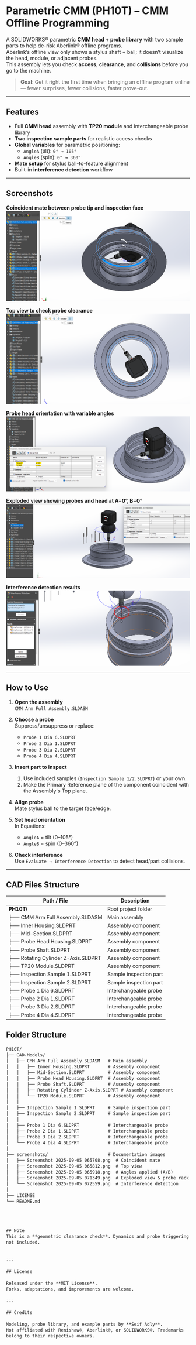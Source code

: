 # Parametric CMM (PH10T) – CMM Offline Programming 

A SOLIDWORKS® parametric **CMM head + probe library** with two sample parts to help de-risk Aberlink® offline programs.  
Aberlink’s offline view only shows a stylus shaft + ball; it doesn’t visualize the head, module, or adjacent probes.  
This assembly lets you check **access**, **clearance**, and **collisions** before you go to the machine.

> **Goal**: Get it right the first time when bringing an offline program online — fewer surprises, fewer collisions, faster prove-out.

---

## Features

- Full **CMM head** assembly with **TP20 module** and interchangeable probe library  
- **Two inspection sample parts** for realistic access checks  
- **Global variables** for parametric positioning:
  - `AngleA` (tilt): `0° → 105°`
  - `AngleB` (spin): `0° → 360°`
- **Mate setup** for stylus ball-to-feature alignment  
- Built-in **interference detection** workflow

---

## Screenshots

**Coincident mate between probe tip and inspection face**
![Coincident Mate](PH10T/screenshots/Screenshot%202025-09-05%20065708.png)

**Top view to check probe clearance**
![Top View](PH10T/screenshots/Screenshot%202025-09-05%20065812.png)

**Probe head orientation with variable angles**
![Angles Applied](PH10T/screenshots/Screenshot%202025-09-05%20065918.png)

**Exploded view showing probes and head at A=0°, B=0°**
![Exploded View](PH10T/screenshots/Screenshot%202025-09-05%20071349.png)

**Interference detection results**
![Interference Detection](PH10T/screenshots/Screenshot%202025-09-05%20072559.png)




---

## How to Use

1. **Open the assembly**  
   `CMM Arm Full Assembly.SLDASM`

2. **Choose a probe**  
   Suppress/unsuppress or replace:
   - `Probe 1 Dia 6.SLDPRT`
   - `Probe 2 Dia 1.SLDPRT`
   - `Probe 3 Dia 2.SLDPRT`
   - `Probe 4 Dia 4.SLDPRT`  
  

3. **Insert part to inspect**  
   1) Use included samples (`Inspection Sample 1/2.SLDPRT`) or your own.
   2) Make the Primary Reference plane of the component coincident with the Assembly's Top plane. 

5. **Align probe**  
   Mate stylus ball to the target face/edge.

6. **Set head orientation**  
   In Equations:
   - `AngleA` = tilt (0–105°)  
   - `AngleB` = spin (0–360°)

7. **Check interference**  
   Use `Evaluate → Interference Detection` to detect head/part collisions.

---

## CAD Files Structure

| Path / File                          | Description                |
|--------------------------------------|----------------------------|
| **PH10T/**                           | Root project folder        |
| ├── CMM Arm Full Assembly.SLDASM     | Main assembly              |
| ├── Inner Housing.SLDPRT             | Assembly component         |
| ├── Mid-Section.SLDPRT               | Assembly component         |
| ├── Probe Head Housing.SLDPRT        | Assembly component         |
| ├── Probe Shaft.SLDPRT               | Assembly component         |
| ├── Rotating Cylinder Z-Axis.SLDPRT  | Assembly component         |
| ├── TP20 Module.SLDPRT               | Assembly component         |
| ├── Inspection Sample 1.SLDPRT       | Sample inspection part     |
| ├── Inspection Sample 2.SLDPRT       | Sample inspection part     |
| ├── Probe 1 Dia 6.SLDPRT             | Interchangeable probe      |
| ├── Probe 2 Dia 1.SLDPRT             | Interchangeable probe      |
| ├── Probe 3 Dia 2.SLDPRT             | Interchangeable probe      |
| ├── Probe 4 Dia 4.SLDPRT             | Interchangeable probe      |


## Folder Structure

```text
PH10T/
├── CAD-Models/
│   ├── CMM Arm Full Assembly.SLDASM   # Main assembly
│   │   ├── Inner Housing.SLDPRT       # Assembly component
│   │   ├── Mid-Section.SLDPRT         # Assembly component
│   │   ├── Probe Head Housing.SLDPRT  # Assembly component
│   │   ├── Probe Shaft.SLDPRT         # Assembly component
│   │   ├── Rotating Cylinder Z-Axis.SLDPRT # Assembly component
│   │   └── TP20 Module.SLDPRT         # Assembly component
│   │
│   ├── Inspection Sample 1.SLDPRT     # Sample inspection part
│   ├── Inspection Sample 2.SLDPRT     # Sample inspection part
│   │
│   ├── Probe 1 Dia 6.SLDPRT           # Interchangeable probe
│   ├── Probe 2 Dia 1.SLDPRT           # Interchangeable probe
│   ├── Probe 3 Dia 2.SLDPRT           # Interchangeable probe
│   └── Probe 4 Dia 4.SLDPRT           # Interchangeable probe
│
├── screenshots/                       # Documentation images
│   ├── Screenshot 2025-09-05 065708.png  # Coincident mate
│   ├── Screenshot 2025-09-05 065812.png  # Top view
│   ├── Screenshot 2025-09-05 065918.png  # Angles applied (A/B)
│   ├── Screenshot 2025-09-05 071349.png  # Exploded view & probe rack
│   └── Screenshot 2025-09-05 072559.png  # Interference detection
│
├── LICENSE
└── README.md




## Note
This is a **geometric clearance check**. Dynamics and probe triggering not included.  


---

## License

Released under the **MIT License**.  
Forks, adaptations, and improvements are welcome.

---

## Credits

Modeling, probe library, and example parts by **Seif Adly**.  
Not affiliated with Renishaw®, Aberlink®, or SOLIDWORKS®. Trademarks belong to their respective owners.
